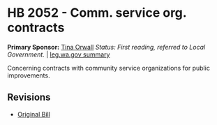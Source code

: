 # HB 2052 - Comm. service org. contracts
**Primary Sponsor:** [Tina Orwall](/person/leg/tina.orwall.md)
*Status: First reading, referred to Local Government.* | [leg.wa.gov summary](https://app.leg.wa.gov/billsummary?BillNumber=2052&Year=2021)

Concerning contracts with community service organizations for public improvements.

## Revisions
* [Original Bill](1/)